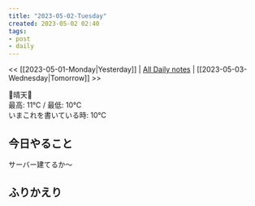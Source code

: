 ```yaml
---
title: "2023-05-02-Tuesday"
created: 2023-05-02 02:40
tags:
- post
- daily
---
```


<< [[2023-05-01-Monday|Yesterday]] | [All Daily notes](/tags/daily) | [[2023-05-03-Wednesday|Tomorrow]] >>

🔆晴天🔆  
最高: 11℃ / 最低: 10℃  
いまこれを書いている時: 10℃

## 今日やること

サーバー建てるか〜

## ふりかえり